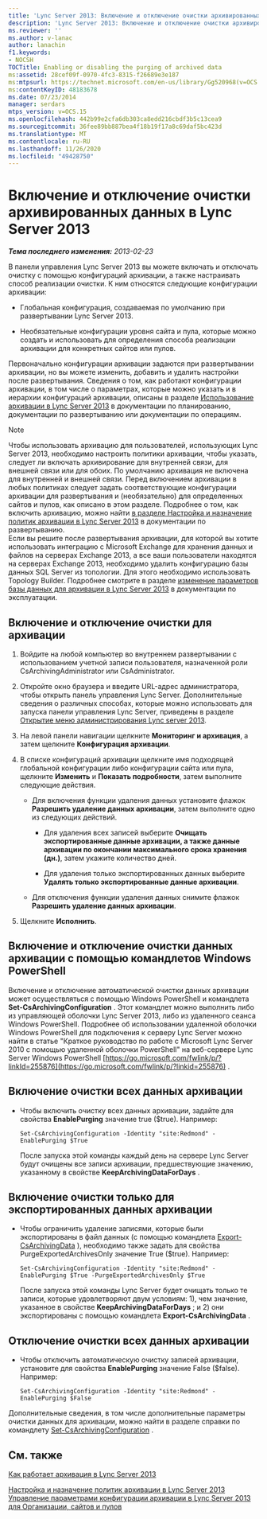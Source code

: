 ```yaml
---
title: 'Lync Server 2013: Включение и отключение очистки архивированных данных'
description: 'Lync Server 2013: Включение и отключение очистки архивированных данных.'
ms.reviewer: ''
ms.author: v-lanac
author: lanachin
f1.keywords:
- NOCSH
TOCTitle: Enabling or disabling the purging of archived data
ms:assetid: 28cef09f-0970-4fc3-8315-f26689e3e187
ms:mtpsurl: https://technet.microsoft.com/en-us/library/Gg520968(v=OCS.15)
ms:contentKeyID: 48183678
ms.date: 07/23/2014
manager: serdars
mtps_version: v=OCS.15
ms.openlocfilehash: 442b99e2cfa6db303ca8edd216cbdf3b5c13cea9
ms.sourcegitcommit: 36fee89bb887bea4f18b19f17a8c69daf5bc423d
ms.translationtype: MT
ms.contentlocale: ru-RU
ms.lasthandoff: 11/26/2020
ms.locfileid: "49428750"
---
```

# <a name="enabling-or-disabling-the-purging-of-archived-data-in-lync-server-2013"></a>Включение и отключение очистки архивированных данных в Lync Server 2013

<div data-xmlns="http://www.w3.org/1999/xhtml">

<div class="topic" data-xmlns="http://www.w3.org/1999/xhtml" data-msxsl="urn:schemas-microsoft-com:xslt" data-cs="https://msdn.microsoft.com/">

<div data-asp="https://msdn2.microsoft.com/asp">



</div>

<div id="mainSection">

<div id="mainBody">

<span> </span>

_**Тема последнего изменения:** 2013-02-23_

В панели управления Lync Server 2013 вы можете включать и отключать очистку с помощью конфигураций архивации, а также настраивать способ реализации очистки. К ним относятся следующие конфигурации архивации:

  - Глобальная конфигурация, создаваемая по умолчанию при развертывании Lync Server 2013.

  - Необязательные конфигурации уровня сайта и пула, которые можно создать и использовать для определения способа реализации архивации для конкретных сайтов или пулов.

Первоначально конфигурации архивации задаются при развертывании архивации, но вы можете изменить, добавить и удалить настройки после развертывания. Сведения о том, как работают конфигурации архивации, в том числе о параметрах, которые можно указать и в иерархии конфигураций архивации, описаны в разделе [Использование архивации в Lync Server 2013](lync-server-2013-how-archiving-works.md) в документации по планированию, документации по развертыванию или документации по операциям.

<div>


> [!NOTE]  
> Чтобы использовать архивацию для пользователей, использующих Lync Server 2013, необходимо настроить политики архивации, чтобы указать, следует ли включать архивирование для внутренней связи, для внешней связи или для обоих. По умолчанию архивация не включена для внутренней и внешней связи. Перед включением архивации в любых политиках следует задать соответствующие конфигурации архивации для развертывания и (необязательно) для определенных сайтов и пулов, как описано в этом разделе. Подробнее о том, как включить архивацию, можно найти <A href="lync-server-2013-configuring-and-assigning-archiving-policies.md">в разделе Настройка и назначение политик архивации в Lync Server 2013</A> в документации по развертыванию.<BR>Если вы решите после развертывания архивации, для которой вы хотите использовать интеграцию с Microsoft Exchange для хранения данных и файлов на серверах Exchange 2013, а все ваши пользователи находятся на серверах Exchange 2013, необходимо удалить конфигурацию базы данных SQL Server из топологии. Для этого необходимо использовать Topology Builder. Подробнее смотрите в разделе <A href="lync-server-2013-changing-archiving-database-options.md">изменение параметров базы данных для архивации в Lync Server 2013</A> в документации по эксплуатации.



</div>

<div>

## <a name="to-enable-or-disable-purging-for-archiving"></a>Включение и отключение очистки для архивации

1.  Войдите на любой компьютер во внутреннем развертывании с использованием учетной записи пользователя, назначенной роли CsArchivingAdministrator или CsAdministrator.

2.  Откройте окно браузера и введите URL-адрес администратора, чтобы открыть панель управления Lync Server. Дополнительные сведения о различных способах, которые можно использовать для запуска панели управления Lync Server, приведены в разделе [Открытие меню администрирования Lync server 2013](lync-server-2013-open-lync-server-administrative-tools.md).

3.  На левой панели навигации щелкните **Мониторинг и архивация**, а затем щелкните **Конфигурация архивации**.

4.  В списке конфигураций архивации щелкните имя подходящей глобальной конфигурации либо конфигурации сайта или пула, щелкните **Изменить** и **Показать подробности**, затем выполните следующие действия.
    
      - Для включения функции удаления данных установите флажок **Разрешить удаление данных архивации**, затем выполните одно из следующих действий.
        
          - Для удаления всех записей выберите **Очищать экспортированные данные архивации, а также данные архивации по окончании максимального срока хранения (дн.)**, затем укажите количество дней.
        
          - Для удаления только экспортированных данных выберите **Удалять только экспортированные данные архивации**.
    
      - Для отключения функции удаления данных снимите флажок **Разрешить удаление данных архивации**.

5.  Щелкните **Исполнить**.

</div>

<div>

## <a name="enabling-or-disabling-the-purging-of-archiving-data-by-using-windows-powershell-cmdlets"></a>Включение и отключение очистки данных архивации с помощью командлетов Windows PowerShell

Включение и отключение автоматической очистки данных архивации может осуществляться с помощью Windows PowerShell и командлета **Set-CsArchivingConfiguration** . Этот командлет можно выполнить либо из управляющей оболочки Lync Server 2013, либо из удаленного сеанса Windows PowerShell. Подробнее об использовании удаленной оболочки Windows PowerShell для подключения к серверу Lync Server можно найти в статье "Краткое руководство по работе с Microsoft Lync Server 2010 с помощью удаленной оболочки PowerShell" на веб-сервере Lync Server Windows PowerShell [https://go.microsoft.com/fwlink/p/?linkId=255876](https://go.microsoft.com/fwlink/p/?linkid=255876) .

<div>

## <a name="to-enable-the-purging-of-all-archiving-data"></a>Включение очистки всех данных архивации

  - Чтобы включить очистку всех данных архивации, задайте для свойства **EnablePurging** значение true ($true). Например:
    
        Set-CsArchivingConfiguration -Identity "site:Redmond" -EnablePurging $True
    
    После запуска этой команды каждый день на сервере Lync Server будут очищены все записи архивации, предшествующие значению, указанному в свойстве **KeepArchivingDataForDays** .

</div>

<div>

## <a name="to-enable-the-purging-only-of-exported-archiving-data"></a>Включение очистки только для экспортированных данных архивации

  - Чтобы ограничить удаление записями, которые были экспортированы в файл данных (с помощью командлета [Export-CsArchivingData](https://docs.microsoft.com/powershell/module/skype/Export-CsArchivingData) ), необходимо также задать для свойства PurgeExportedArchivesOnly значение True ($true). Например:
    
        Set-CsArchivingConfiguration -Identity "site:Redmond" -EnablePurging $True -PurgeExportedArchivesOnly $True
    
    После запуска этой команды Lync Server будет очищать только те записи, которые удовлетворяют двум условиям: 1), чем значение, указанное в свойстве **KeepArchivingDataForDays** ; и 2) они экспортированы с помощью командлета **Export-CsArchivingData** .

</div>

<div>

## <a name="to-disable-the-purging-of-all-archiving-data"></a>Отключение очистки всех данных архивации

  - Чтобы отключить автоматическую очистку записей архивации, установите для свойства **EnablePurging** значение False ($false). Например:
    
        Set-CsArchivingConfiguration -Identity "site:Redmond" -EnablePurging $False

</div>

Дополнительные сведения, в том числе дополнительные параметры очистки данных для архивации, можно найти в разделе справки по командлету [Set-CsArchivingConfiguration](https://docs.microsoft.com/powershell/module/skype/Set-CsArchivingConfiguration) .

</div>

<div>

## <a name="see-also"></a>См. также


[Как работает архивация в Lync Server 2013](lync-server-2013-how-archiving-works.md)  


[Настройка и назначение политик архивации в Lync Server 2013](lync-server-2013-configuring-and-assigning-archiving-policies.md)  
[Управление параметрами конфигурации архивации в Lync Server 2013 для Организации, сайтов и пулов](lync-server-2013-managing-archiving-configuration-options-for-your-organization-sites-and-pools.md)  
  

</div>

</div>

<span> </span>

</div>

</div>

</div>

